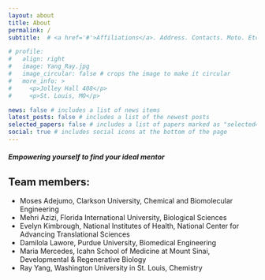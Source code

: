```yaml
---
layout: about
title: About
permalink: /
subtitle:  # <a href='#'>Affiliations</a>. Address. Contacts. Moto. Etc.

# profile:
#   align: right
#   image: Yang_Ray.jpg
#   image_circular: false # crops the image to make it circular
#   more_info: >
#     <p>Jolley Hall 408</p>
#     <p>St. Louis, MO</p>

news: false # includes a list of news items
latest_posts: false # includes a list of the newest posts
selected_papers: false # includes a list of papers marked as "selected={true}"
social: true # includes social icons at the bottom of the page
---
```


<!-- Write your biography here. Tell the world about yourself. Link to your favorite [subreddit](http://reddit.com). You can put a picture in, too. The code is already in, just name your picture `prof_pic.jpg` and put it in the `img/` folder.

Put your address / P.O. box / other info right below your picture. You can also disable any of these elements by editing `profile` property of the YAML header of your `_pages/about.md`. Edit `_bibliography/papers.bib` and Jekyll will render your [publications page](/al-folio/publications/) automatically.

Link to your social media connections, too. This theme is set up to use [Font Awesome icons](https://fontawesome.com/) and [Academicons](https://jpswalsh.github.io/academicons/), like the ones below. Add your Facebook, Twitter, LinkedIn, Google Scholar, or just disable all of them. -->

#### *Empowering yourself to find your ideal mentor*

## Team members:
- Moses Adejumo, Clarkson University, Chemical and Biomolecular Engineering
- Mehri Azizi, Florida International University, Biological Sciences
- Evelyn Kimbrough, National Institutes of Health, National Center for Advancing Translational Sciences
- Damilola Lawore, Purdue University, Biomedical Engineering
- Maria Mercedes, Icahn School of Medicine at Mount Sinai, Developmental & Regenerative Biology
- Ray Yang, Washington University in St. Louis, Chemistry
